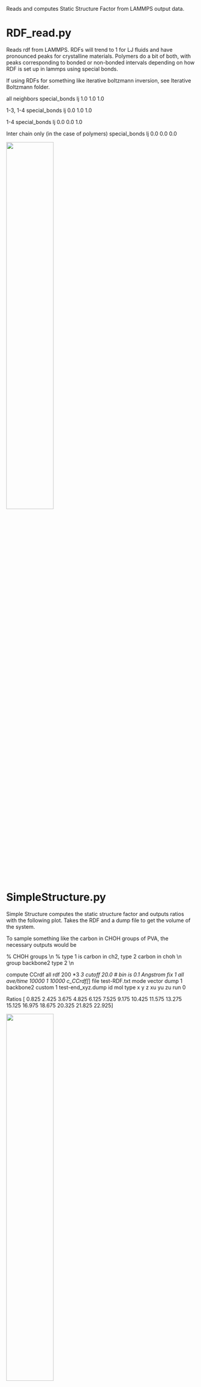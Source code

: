 Reads and computes Static Structure Factor from LAMMPS output data.

# RDF_read.py
Reads rdf from LAMMPS. RDFs will trend to 1 for LJ fluids and have pronounced peaks for crystalline materials. Polymers do a bit of both, with peaks corresponding to bonded or non-bonded intervals depending on how RDF is set up in lammps using special bonds.

If using RDFs for something like iterative boltzmann inversion, see Iterative Boltzmann folder.

all neighbors
special_bonds lj 1.0 1.0 1.0

1-3, 1-4
special_bonds lj 0.0 1.0 1.0

1-4
special_bonds lj 0.0 0.0 1.0

Inter chain only (in the case of polymers)
special_bonds lj 0.0 0.0 0.0

<img src="https://user-images.githubusercontent.com/71855260/181778781-ad9e8f0f-a447-416b-994a-a599ec51dc4e.png" width="50%">


# SimpleStructure.py

Simple Structure computes the static structure factor and outputs ratios with the following plot. Takes the RDF and a dump file to get the volume of the system.  

To sample something like the carbon in CHOH groups of PVA, the necessary outputs would be

% CHOH groups \n
% type 1 is carbon in ch2, type 2 carbon in choh \n
group backbone2 type 2 \n

compute CCrdf all rdf 200 *3 *3 cutoff 20.0 # bin is 0.1 Angstrom
fix	 1 all ave/time  10000 1 10000 c_CCrdf[*] file test-RDF.txt mode vector
dump 1 backbone2 custom 1 test-end_xyz.dump id mol type x y z xu yu zu
run 0

 Ratios
[ 0.825  2.425  3.675  4.825  6.125  7.525  9.175 10.425 11.575 13.275
 15.125 16.975 18.675 20.325 21.825 22.925]

<img src="https://user-images.githubusercontent.com/71855260/181775994-89e7004d-72c7-47dd-9720-9d7200d5f676.png"  width="50%">
